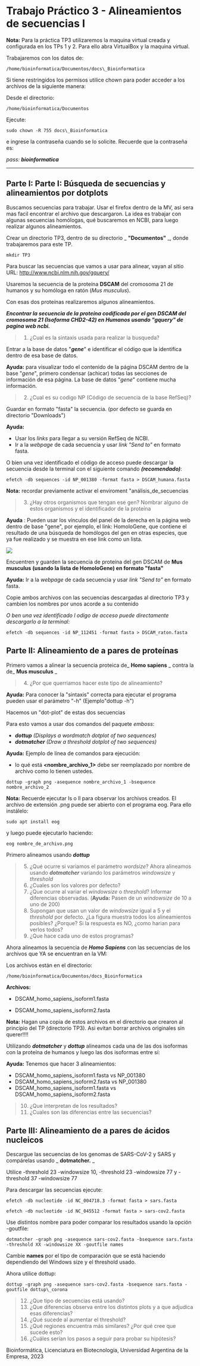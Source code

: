 # Trabajo Práctico 3 - Alineamientos de secuencias I

**Nota:** Para la práctica TP3 utilizaremos la maquina virtual creada y configurada en los TPs 1 y 2. Para ello abra VirtualBox y la maquina virtual.

Trabajaremos con los datos de:
```
/home/bioinformatica/Documentos/docs\_Bioinformatica
```
Si tiene restringidos los permisos utilice chown para poder acceder a los archivos de la siguiente manera:

Desde el directorio:
```
/home/bioinformatica/Documentos
```
Ejecute:
```
sudo chown -R 755 docs\_Bioinformatica
```
e ingrese la contraseña cuando se lo solicite. Recuerde que la contraseña es:

_pass: **bioinformatica**_

___

## Parte I: Parte I: Búsqueda de secuencias y alineamientos por dotplots

Buscamos secuencias para trabajar. Usar el firefox dentro de la MV, asi sera mas facil encontrar el archivo que descargaron.
La idea es trabajar con algunas secuencias homólogas, qué buscaremos en NCBI, para luego realizar algunos alineamientos.

Crear un directorio TP3, dentro de su directorio _ **"Documentos"** _, donde trabajaremos para este TP.
```
mkdir TP3
```
Para buscar las secuencias que vamos a usar para alinear, vayan al sitio URL: http://www.ncbi.nlm.nih.gov/gquery/

Usaremos la secuencia de la proteína **DSCAM** del cromosoma 21 de humanos y su homóloga en ratón (_Mus musculus_).

Con esas dos proteínas realizaremos algunos alineamientos.

_**Encontrar la secuencia de la proteína codificada por el gen DSCAM del cromosoma 21 (Isoforma CHD2-42) en Humanos usando "gquery" de pagina web ncbi.**_
> 1. ¿Cual es la sintaxis usada para realizar la busqueda?

Entrar a la base de datos "_**gene**_" e identificar el código que la identifica dentro de esa base de datos.

**Ayuda:** para visualizar todo el contenido de la página DSCAM dentro de la base "_gene_", primero condensar (achicar) todas las secciones de información de esa página. La base de datos "_gene_" contiene mucha información.

> 2. ¿Cual es su codigo NP (Código de secuencia de la base RefSeq)?
 
Guardar en formato "fasta" la secuencia. (por defecto se guarda en directorio "Downloads")

**Ayuda:**
- Usar los _links_ para llegar a su versión RefSeq de NCBI.
- Ir a la _webpage_ de cada secuencia y usar _link "Send to"_ en formato fasta.

O bien una vez identificado el código de acceso puede descargar la secuencia desde la terminal con el siguiente comando **_(recomendado)_**:
```
efetch -db sequences -id NP_001380 -format fasta > DSCAM_humana.fasta
```
**Nota:** recordar previamente activar el enviroment "análisis\_de\_secuencias

> 3. ¿Hay otros organismos que tengan ese gen? Nombrar alguno de estos organismos y el identificador de la proteína

**Ayuda** : Pueden usar los vínculos del panel de la derecha en la página web dentro de base "gene", por ejemplo, el link: HomoloGene, que contiene el resultado de una búsqueda de homólogos del gen en otras especies, que ya fue realizado y se muestra en ese link como un lista.

![](https://github.com/BioinformaticaUADE/Bioinformatica-UADE/blob/main/img/link_help_1.jpg)

Encuentren y guarden la secuencia de proteína del gen DSCAM de **Mus musculus** **(usando la lista de HomoloGene) en formato "fasta"**

**Ayuda:** Ir a la _webpage_ de cada secuencia y usar _link "Send to"_ en formato fasta.

Copie ambos archivos con las secuencias descargadas al directorio TP3 y cambien los nombres por unos acorde a su contenido

_O ben una vez identificado l odigo de acceso puede directamente descargarlo a la terminal:_
```
efetch -db sequences -id NP_112451 -format fasta > DSCAM_raton.fasta
```
## Parte II: Alineamiento de a pares de proteínas

Primero vamos a alinear la secuencia proteica de_ **Homo sapiens** _ contra la de_ **Mus musculus** _

> 4. ¿Por que querriamos hacer este tipo de alineamiento?

**Ayuda:** Para conocer la "sintaxis" correcta para ejecutar el programa pueden usar el parámetro "-h" (Ejemplo"dottup -h")

Hacemos un "dot-plot" de estas dos secuencias

Para esto vamos a usar dos comandos del paquete _emboss_:

- _**dottup** (Displays a wordmatch dotplot of two sequences)_
- _**dotmatcher** (Draw a threshold dotplot of two sequences)_

**Ayuda:** Ejemplo de línea de comandos para ejecución:
- lo qué está **\<nombre\_archivo\_1\>** debe ser reemplazado por nombre de archivo como lo tienen ustedes.
```
dottup -graph png -asequence nombre_archivo_1 -bsequence nombre_archivo_2
```
**Nota:** Recuerde ejecutar ls o ll para observar los archivos creados. El archivo de extensión .png puede ser abierto con el programa eog. Para ello instálelo:
```
sudo apt install eog
```
y luego puede ejecutarlo haciendo:
```
eog nombre_de_archivo.png
```
  Primero alineamos usando _**dottup**_
  > 5. ¿Qué ocurre si variamos el parámetro _wordsize_?
  Ahora alineamos usando _**dotmatcher**_ variando los parámetros _windowsize_ y _threshold_
  > 6. ¿Cuales son los valores por defecto?
  > 7. ¿Que ocurre al variar el _windowsize_ o _threshold_? Informar diferencias observadas. (**Ayuda:** Pasen de un _windowsize_ de 10 a uno de 200)
  > 8. Supongan que usan un valor de _windowsize_ igual a 5 y el _threshold_ por defecto. ¿La figura muestra todos los alineamientos posibles? ¿Porque? Si la respuesta es NO, ¿como harian para verlos todos?
  > 9. ¿Que hace cada uno de estos programas?

Ahora alineamos la secuencia de _**Homo Sapiens**_ con las secuencias de los archivos que YA se encuentran en la VM:

Los archivos están en el directorio:
```
/home/bioinformatica/Documentos/docs_Bioinformatica
```
**Archivos:**

- DSCAM\_homo\_sapiens\_isoform1.fasta

- DSCAM\_homo\_sapiens\_isoform2.fasta

**Nota:** Hagan una copia de estos archivos en el directorio que crearon al principio del TP (directorio TP3). Asi evitan borrar archivos originales sin querer!!!!

Utilizando _**dotmatcher**_ y _**dottup**_ alineamos cada una de las dos isoformas con la proteína de humanos y luego las dos isoformas entre sí:

**Ayuda:** Tenemos que hacer 3 alineamientos:

- DSCAM\_homo\_sapiens\_isoform1.fasta vs NP\_001380
- DSCAM\_homo\_sapiens\_isoform2.fasta vs NP\_001380
- DSCAM\_homo\_sapiens\_isoform1.fasta vs DSCAM\_homo\_sapiens\_isoform2.fasta

> 10. ¿Que interpretan de los resultados?
> 11. ¿Cuales son las diferencias entre las secuencias?

## Parte III: Alineamiento de a pares de ácidos nucleicos

Descargue las secuencias de los genomas de SARS-CoV-2 y SARS y compárelas usando _ **dotmatcher.** _

Utilice -threshold 23 -windowsize 10, -threshold 23 -windowsize 77 y -threshold 37 -windowsize 77

Para descargar las secuencias ejecute:
```
efetch -db nucleotide -id NC_004718.3 -format fasta > sars.fasta

efetch -db nucleotide -id NC_045512 -format fasta > sars-cov2.fasta
```
Use distintos nombre para poder comparar los resultados usando la opción -goutfile:
```
dotmatcher -graph png -asequence sars-cov2.fasta -bsequence sars.fasta -threshold XX -windowsize XX -goutfile names
```
Cambie **names** por el tipo de comparación que se está haciendo dependiendo del Windows size y el threshold usado.

Ahora utilice dottup:
```
dottup -graph png -asequence sars-cov2.fasta -bsequence sars.fasta -goutfile dottup\_corona
```
> 12. ¿Que tipo de secuencias está usando?
> 13. ¿Que diferencias observa entre los distintos plots y a que adjudica esas diferencias?
> 14. ¿Qué sucede al aumentar el threshold?
> 15. ¿Qué regiones encuentra más similares? ¿Por qué cree que sucede esto?
> 16. ¿Cuáles serían los pasos a seguir para probar su hipótesis?

Bioinformática, Licenciatura en Biotecnología, Universidad Argentina de la Empresa, 2023
